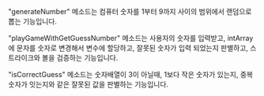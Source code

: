 "generateNumber" 메소드는 컴퓨터 숫자를 1부터 9까지 사이의 범위에서 랜덤으로 뽑는 기능입니다.

"playGameWithGetGuessNumber" 메소드는 사용자의 숫자를 입력받고, intArray 에 문자를 숫자로 변경해서 변수에 할당하고,
잘못된 숫자가 입력 되었는지 판별하고, 스트라이크와 볼을 검증하는 기능입니다.

"isCorrectGuess" 메소드는 숫자배열이 3이 아닐때, 1보다 작은 숫자가 있는지, 중복 숫자가 잇는지와 같은 잘못된 값을 판별하는 기능입니다.




